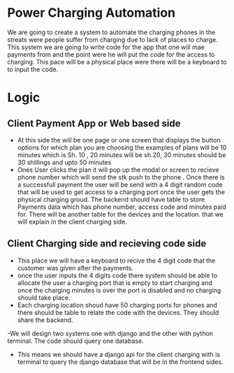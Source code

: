 # Power Charging Automation
We are going to create a system to automate the charging phones in the streats were people suffer from charging 
due to lack of places to charge.
This system we are going to write code for the app that one will mae payments from and the point were he will 
put the code for the access to charging. This pace will be a physical place were there will be a keyboard to
to input the code.

# Logic

## Client Payment App or Web based side
- At this side the will be one page or one screen that disp‬lays the button options for which plan you are choosing 
the examples of plans will be 10 minutes which is Sh. 10 , 20 minutes will be sh.20, 30 minutes should be 30 shillings and upto 50 minutes
- Ones User clicks the plan it will pop up the modal or screen to recieve phone number which will send the stk push to the phone . Once there
is a successfull payment the user will be send with a 4 digit random code that will be used to get access to a charging port once the user gets 
the physical charging groud. The backend should have table to store Payments data which  has phone number, access code  and minutes paid for. There
will be another table for the devices and the location. that we will explain in the client charging side.


## Client Charging side and recieving code side

- This place we will have a keyboard to recive the 4 digit code that the customer was given after the payments. 
- once the user inputs the 4 digits code there system should be able to allocate the user a charging port that is 
empty to start charging and once the charging minutes is over the port is disabled and no charging should take place. 
- Each charging location shoud have 50 charging ports for phones and there should be table to relate the code with the 
devices. They should share the backend.

-We will design two systems one with django and the other with python terminal. The code should query one database.
- This means we should have a django api for the client charging with is terminal to query the django database that will be in the frontend sides.
